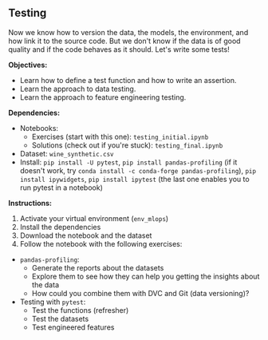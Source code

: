 ## Testing

Now we know how to version the data, the models, the environment, and how link it to the source code. But we don't know if the data is of good quality and if the code behaves as it should. Let's write some tests!

**Objectives:**

- Learn how to define a test function and how to write an assertion.
- Learn the approach to data testing.
- Learn the approach to feature engineering testing.

**Dependencies:**

- Notebooks:
  - Exercises (start with this one): `testing_initial.ipynb`
  - Solutions (check out if you're stuck): `testing_final.ipynb`
- Dataset: `wine_synthetic.csv`
- Install: `pip install -U pytest`, `pip install pandas-profiling` (if it doesn't work, try `conda install -c conda-forge pandas-profiling`), `pip install ipywidgets`, `pip install ipytest` (the last one enables you to run pytest in a notebook)

**Instructions:**

1. Activate your virtual environment (`env_mlops`)
2. Install the dependencies
3. Download the notebook and the dataset
4. Follow the notebook with the following exercises:
  - `pandas-profiling`:
    - Generate the reports about the datasets
    - Explore them to see how they can help you getting the insights about the data
    - How could you combine them with DVC and Git (data versioning)?
  - Testing with `pytest`:
    - Test the functions (refresher)
    - Test the datasets
    - Test engineered features
